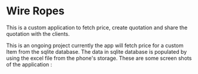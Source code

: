 # Wire Ropes

This is a custom application to fetch price, create quotation and share the quotation with the clients.

This is an ongoing project currently the app will fetch price for a custom Item from the sqlite database. The data in sqlite database is populated by using the excel file from the phone's storage. These are some screen shots of the application :

